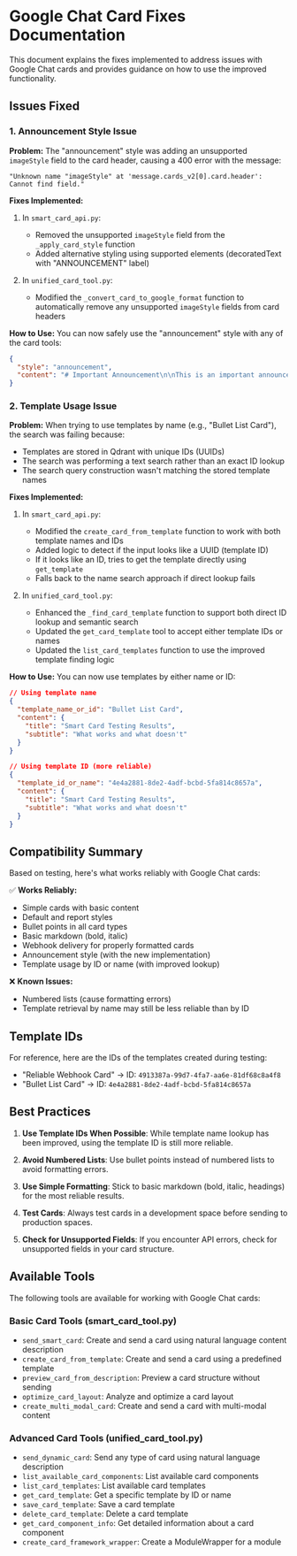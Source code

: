 # Google Chat Card Fixes Documentation

This document explains the fixes implemented to address issues with Google Chat cards and provides guidance on how to use the improved functionality.

## Issues Fixed

### 1. Announcement Style Issue

**Problem:** The "announcement" style was adding an unsupported `imageStyle` field to the card header, causing a 400 error with the message:
```
"Unknown name "imageStyle" at 'message.cards_v2[0].card.header': Cannot find field."
```

**Fixes Implemented:**
1. In `smart_card_api.py`:
   - Removed the unsupported `imageStyle` field from the `_apply_card_style` function
   - Added alternative styling using supported elements (decoratedText with "ANNOUNCEMENT" label)

2. In `unified_card_tool.py`:
   - Modified the `_convert_card_to_google_format` function to automatically remove any unsupported `imageStyle` fields from card headers

**How to Use:** You can now safely use the "announcement" style with any of the card tools:
```json
{
  "style": "announcement",
  "content": "# Important Announcement\n\nThis is an important announcement."
}
```

### 2. Template Usage Issue

**Problem:** When trying to use templates by name (e.g., "Bullet List Card"), the search was failing because:
- Templates are stored in Qdrant with unique IDs (UUIDs)
- The search was performing a text search rather than an exact ID lookup
- The search query construction wasn't matching the stored template names

**Fixes Implemented:**
1. In `smart_card_api.py`:
   - Modified the `create_card_from_template` function to work with both template names and IDs
   - Added logic to detect if the input looks like a UUID (template ID)
   - If it looks like an ID, tries to get the template directly using `get_template`
   - Falls back to the name search approach if direct lookup fails

2. In `unified_card_tool.py`:
   - Enhanced the `_find_card_template` function to support both direct ID lookup and semantic search
   - Updated the `get_card_template` tool to accept either template IDs or names
   - Updated the `list_card_templates` function to use the improved template finding logic

**How to Use:** You can now use templates by either name or ID:

```json
// Using template name
{
  "template_name_or_id": "Bullet List Card",
  "content": {
    "title": "Smart Card Testing Results",
    "subtitle": "What works and what doesn't"
  }
}

// Using template ID (more reliable)
{
  "template_id_or_name": "4e4a2881-8de2-4adf-bcbd-5fa814c8657a",
  "content": {
    "title": "Smart Card Testing Results",
    "subtitle": "What works and what doesn't"
  }
}
```

## Compatibility Summary

Based on testing, here's what works reliably with Google Chat cards:

✅ **Works Reliably:**
- Simple cards with basic content
- Default and report styles
- Bullet points in all card types
- Basic markdown (bold, italic)
- Webhook delivery for properly formatted cards
- Announcement style (with the new implementation)
- Template usage by ID or name (with improved lookup)

❌ **Known Issues:**
- Numbered lists (cause formatting errors)
- Template retrieval by name may still be less reliable than by ID

## Template IDs

For reference, here are the IDs of the templates created during testing:
- "Reliable Webhook Card" → ID: `4913387a-99d7-4fa7-aa6e-81df68c8a4f8`
- "Bullet List Card" → ID: `4e4a2881-8de2-4adf-bcbd-5fa814c8657a`

## Best Practices

1. **Use Template IDs When Possible**: While template name lookup has been improved, using the template ID is still more reliable.

2. **Avoid Numbered Lists**: Use bullet points instead of numbered lists to avoid formatting errors.

3. **Use Simple Formatting**: Stick to basic markdown (bold, italic, headings) for the most reliable results.

4. **Test Cards**: Always test cards in a development space before sending to production spaces.

5. **Check for Unsupported Fields**: If you encounter API errors, check for unsupported fields in your card structure.

## Available Tools

The following tools are available for working with Google Chat cards:

### Basic Card Tools (smart_card_tool.py)
- `send_smart_card`: Create and send a card using natural language content description
- `create_card_from_template`: Create and send a card using a predefined template
- `preview_card_from_description`: Preview a card structure without sending
- `optimize_card_layout`: Analyze and optimize a card layout
- `create_multi_modal_card`: Create and send a card with multi-modal content

### Advanced Card Tools (unified_card_tool.py)
- `send_dynamic_card`: Send any type of card using natural language description
- `list_available_card_components`: List available card components
- `list_card_templates`: List available card templates
- `get_card_template`: Get a specific template by ID or name
- `save_card_template`: Save a card template
- `delete_card_template`: Delete a card template
- `get_card_component_info`: Get detailed information about a card component
- `create_card_framework_wrapper`: Create a ModuleWrapper for a module